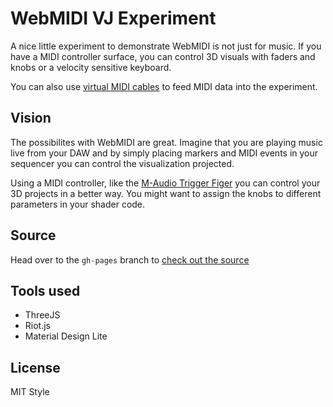 # WebMIDI VJ Experiment
A nice little experiment to demonstrate WebMIDI is not just for music.
If you have a MIDI controller surface, you can control 3D visuals with faders and knobs or a velocity sensitive keyboard. 

You can also use [virtual MIDI cables](http://www.tobias-erichsen.de/software/loopmidi.html) to feed MIDI data into the experiment. 

## Vision
The possibilites with WebMIDI are great. Imagine that you are playing music live from your DAW and by simply placing markers and MIDI events in your sequencer you can control the visualization projected.

Using a MIDI controller, like the [M-Audio Trigger Figer](https://www.youtube.com/watch?v=-Zw2zV0WMcc) you can control your 3D projects in a better way. You might want to assign the knobs to different parameters in your shader code.

## Source
Head over to the `gh-pages` branch to [check out the source](https://github.com/kowdermeister/webmidi-vj/tree/gh-pages)

## Tools used

 * ThreeJS
 * Riot.js
 * Material Design Lite

## License
MIT Style
